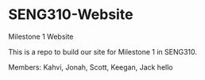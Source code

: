 # SENG310-Website
Milestone 1 Website

This is a repo to build our site for Milestone 1 in SENG310.

Members: Kahvi, Jonah, Scott, Keegan, Jack
hello
